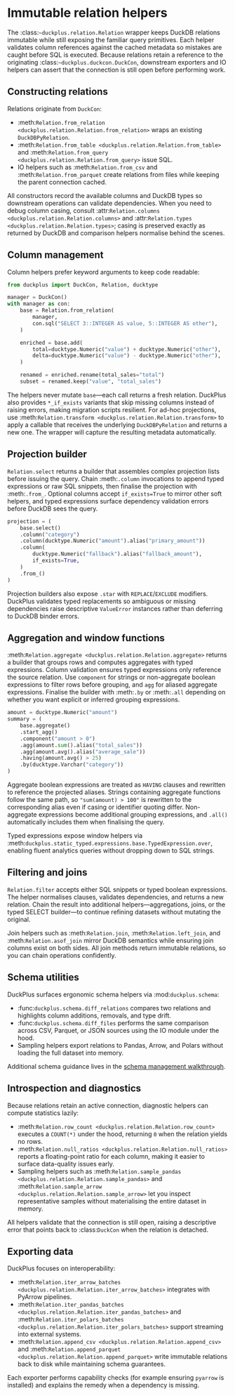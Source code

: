 # Immutable relation helpers

The :class:`~duckplus.relation.Relation` wrapper keeps DuckDB relations immutable
while still exposing the familiar query primitives. Each helper validates column
references against the cached metadata so mistakes are caught before SQL is
executed. Because relations retain a reference to the originating
:class:`~duckplus.duckcon.DuckCon`, downstream exporters and IO helpers can
assert that the connection is still open before performing work.

## Constructing relations

Relations originate from `DuckCon`:

- :meth:`Relation.from_relation <duckplus.relation.Relation.from_relation>` wraps
  an existing ``DuckDBPyRelation``.
- :meth:`Relation.from_table <duckplus.relation.Relation.from_table>` and
  :meth:`Relation.from_query <duckplus.relation.Relation.from_query>` issue SQL.
- IO helpers such as :meth:`Relation.from_csv` and :meth:`Relation.from_parquet`
  create relations from files while keeping the parent connection cached.

All constructors record the available columns and DuckDB types so downstream
operations can validate dependencies. When you need to debug column casing,
consult :attr:`Relation.columns <duckplus.relation.Relation.columns>` and
:attr:`Relation.types <duckplus.relation.Relation.types>`; casing is preserved
exactly as returned by DuckDB and comparison helpers normalise behind the
scenes.

## Column management

Column helpers prefer keyword arguments to keep code readable:

```python
from duckplus import DuckCon, Relation, ducktype

manager = DuckCon()
with manager as con:
    base = Relation.from_relation(
        manager,
        con.sql("SELECT 3::INTEGER AS value, 5::INTEGER AS other"),
    )

    enriched = base.add(
        total=ducktype.Numeric("value") + ducktype.Numeric("other"),
        delta=ducktype.Numeric("value") - ducktype.Numeric("other"),
    )

    renamed = enriched.rename(total_sales="total")
    subset = renamed.keep("value", "total_sales")
```

The helpers never mutate ``base``—each call returns a fresh relation. DuckPlus
also provides ``*_if_exists`` variants that skip missing columns instead of
raising errors, making migration scripts resilient. For ad-hoc projections, use
:meth:`Relation.transform <duckplus.relation.Relation.transform>` to apply a
callable that receives the underlying ``DuckDBPyRelation`` and returns a new
one. The wrapper will capture the resulting metadata automatically.

## Projection builder

`Relation.select` returns a builder that assembles complex projection lists
before issuing the query. Chain :meth:`.column`
invocations to append typed expressions or raw SQL snippets, then finalise the
projection with :meth:`.from_`. Optional columns accept ``if_exists=True`` to
mirror other soft helpers, and typed expressions surface dependency validation
errors before DuckDB sees the query.

```python
projection = (
    base.select()
    .column("category")
    .column(ducktype.Numeric("amount").alias("primary_amount"))
    .column(
        ducktype.Numeric("fallback").alias("fallback_amount"),
        if_exists=True,
    )
    .from_()
)
```

Projection builders also expose ``.star`` with ``REPLACE``/``EXCLUDE`` modifiers.
DuckPlus validates typed replacements so ambiguous or missing dependencies raise
descriptive ``ValueError`` instances rather than deferring to DuckDB binder
errors.

## Aggregation and window functions

:meth:`Relation.aggregate <duckplus.relation.Relation.aggregate>` returns a
builder that groups rows and computes aggregates with typed expressions. Column
validation ensures typed expressions only reference the source relation. Use
``component`` for strings or non-aggregate boolean expressions to filter rows
before grouping, and ``agg`` for aliased aggregate expressions. Finalise the
builder with :meth:`.by` or :meth:`.all` depending on whether you want explicit
or inferred grouping expressions.

```python
amount = ducktype.Numeric("amount")
summary = (
    base.aggregate()
    .start_agg()
    .component("amount > 0")
    .agg(amount.sum().alias("total_sales"))
    .agg(amount.avg().alias("average_sale"))
    .having(amount.avg() > 25)
    .by(ducktype.Varchar("category"))
)
```

Aggregate boolean expressions are treated as ``HAVING`` clauses and rewritten to
reference the projected aliases. Strings containing aggregate functions follow
the same path, so ``"sum(amount) > 100"`` is rewritten to the corresponding
alias even if casing or identifier quoting differ. Non-aggregate expressions
become additional grouping expressions, and ``.all()`` automatically includes
them when finalising the query.

Typed expressions expose window helpers via
:meth:`duckplus.static_typed.expressions.base.TypedExpression.over`, enabling fluent
analytics queries without dropping down to SQL strings.

## Filtering and joins

`Relation.filter` accepts either SQL snippets or typed boolean expressions. The
helper normalises clauses, validates dependencies, and returns a new relation.
Chain the result into additional helpers—aggregations, joins, or the typed
SELECT builder—to continue refining datasets without mutating the original.

Join helpers such as :meth:`Relation.join`, :meth:`Relation.left_join`, and
:meth:`Relation.asof_join` mirror DuckDB semantics while ensuring join columns
exist on both sides. All join methods return immutable relations, so you can
chain operations confidently.

## Schema utilities

DuckPlus surfaces ergonomic schema helpers via :mod:`duckplus.schema`:

- :func:`duckplus.schema.diff_relations` compares two relations and highlights
  column additions, removals, and type drift.
- :func:`duckplus.schema.diff_files` performs the same comparison across CSV,
  Parquet, or JSON sources using the IO module under the hood.
- Sampling helpers export relations to Pandas, Arrow, and Polars without loading
  the full dataset into memory.

Additional schema guidance lives in the
[schema management walkthrough](../schema_management.md).

## Introspection and diagnostics

Because relations retain an active connection, diagnostic helpers can compute
statistics lazily:

- :meth:`Relation.row_count <duckplus.relation.Relation.row_count>` executes a
  ``COUNT(*)`` under the hood, returning ``0`` when the relation yields no rows.
- :meth:`Relation.null_ratios <duckplus.relation.Relation.null_ratios>` reports a
  floating-point ratio for each column, making it easier to surface data-quality
  issues early.
- Sampling helpers such as :meth:`Relation.sample_pandas
  <duckplus.relation.Relation.sample_pandas>` and :meth:`Relation.sample_arrow
  <duckplus.relation.Relation.sample_arrow>` let you inspect representative
  samples without materialising the entire dataset in memory.

All helpers validate that the connection is still open, raising a descriptive
error that points back to :class:`DuckCon` when the relation is detached.

## Exporting data

DuckPlus focuses on interoperability:

- :meth:`Relation.iter_arrow_batches <duckplus.relation.Relation.iter_arrow_batches>`
  integrates with PyArrow pipelines.
- :meth:`Relation.iter_pandas_batches <duckplus.relation.Relation.iter_pandas_batches>`
  and :meth:`Relation.iter_polars_batches <duckplus.relation.Relation.iter_polars_batches>`
  support streaming into external systems.
- :meth:`Relation.append_csv <duckplus.relation.Relation.append_csv>` and
  :meth:`Relation.append_parquet <duckplus.relation.Relation.append_parquet>`
  write immutable relations back to disk while maintaining schema guarantees.

Each exporter performs capability checks (for example ensuring ``pyarrow`` is
installed) and explains the remedy when a dependency is missing.
